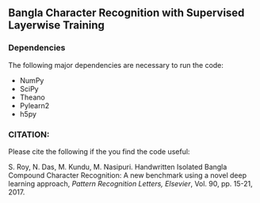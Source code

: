 ## Bangla Character Recognition with Supervised Layerwise Training

### Dependencies

The following major dependencies are necessary to run the code:
- NumPy
- SciPy
- Theano
- Pylearn2
- h5py


### CITATION:

Please cite the following if the you find the code useful:

S. Roy, N. Das, M. Kundu, M. Nasipuri. Handwritten Isolated Bangla Compound Character Recognition: A new benchmark using a novel deep learning approach, _Pattern Recognition Letters, Elsevier_, Vol. 90, pp. 15-21, 2017.
